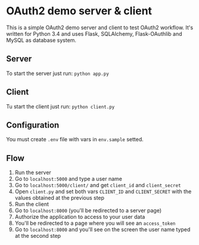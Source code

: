 OAuth2 demo server & client
===========================

This is a simple OAuth2 demo server and client to test OAuth2 workflow. It's written for Python 3.4 and uses Flask, SQLAlchemy, Flask-OAuthlib and MySQL as database system.

Server
------

To start the server just run: `python app.py`

Client
------

Tu start the client just run: `python client.py`

Configuration
-------------

You must create `.env` file with vars in `env.sample` setted.


Flow
----

1. Run the server
2. Go to `localhost:5000` and type a user name
3. Go to `localhost:5000/client/` and get `client_id` and `client_secret`
4. Open `client.py` and set both vars `CLIENT_ID` and `CLIENT_SECRET` with the values obtained at the previous step
5. Run the client
6. Go to `localhost:8000` (you'll be redirected to a server page)
7. Authorize the application to access to your user data
8. You'll be redirected to a page where you will see an `access_token`
9. Go to `localhost:8000` and you'll see on the screen the user name typed at the second step